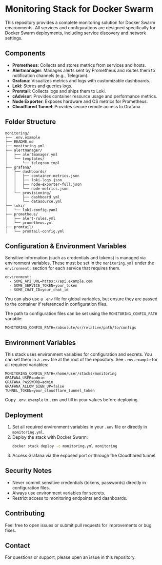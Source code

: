 # Monitoring Stack for Docker Swarm

This repository provides a complete monitoring solution for Docker Swarm environments. All services and configurations are designed specifically for Docker Swarm deployments, including service discovery and network settings.

## Components

- **Prometheus**: Collects and stores metrics from services and hosts.
- **Alertmanager**: Manages alerts sent by Prometheus and routes them to notification channels (e.g., Telegram).
- **Grafana**: Visualizes metrics and logs with customizable dashboards.
- **Loki**: Stores and queries logs.
- **Promtail**: Collects logs and ships them to Loki.
- **cAdvisor**: Provides container resource usage and performance metrics.
- **Node Exporter**: Exposes hardware and OS metrics for Prometheus.
- **Cloudflared Tunnel**: Provides secure remote access to Grafana.

## Folder Structure

```
monitoring/
├── .env.example
├── README.md
├── monitoring.yml
├── alertmanager/
│   ├── alertmanager.yml
│   └── templates/
│       └── telegram.tmpl
├── grafana/
│   ├── dashboards/
│   │   ├── container-metrics.json
│   │   ├── loki-logs.json
│   │   ├── node-exporter-full.json
│   │   └── node-metrics.json
│   └── provisioning/
│       ├── dashboard.yml
│       └── datasource.yml
├── loki/
│   └── loki-config.yaml
├── prometheus/
│   ├── alert-rules.yml
│   └── prometheus.yml
├── promtail/
│   └── promtail-config.yml
```

## Configuration & Environment Variables

Sensitive information (such as credentials and tokens) is managed via environment variables. These must be set in the `monitoring.yml` under the `environment:` section for each service that requires them.

```
environment:
  - SOME_API_URL=https://api.example.com
  - SOME_SERVICE_TOKEN=your_token
  - SOME_CHAT_ID=your_chat_id
```

You can also use a `.env` file for global variables, but ensure they are passed to the container if referenced in configuration files.

The path to configuration files can be set using the `MONITORING_CONFIG_PATH` variable:
```
MONITORING_CONFIG_PATH=/absolute/or/relative/path/to/configs
```

## Environment Variables

This stack uses environment variables for configuration and secrets. You can set them in a `.env` file at the root of the repository. See `.env.example` for all required variables:

```
MONITORING_CONFIG_PATH=/home/user/stacks/monitoring
GRAFANA_USER=admin
GRAFANA_PASSWORD=admin
GRAFANA_ALLOW_SIGN_UP=false
TUNNEL_TOKEN=your_cloudflare_tunnel_token
```

Copy `.env.example` to `.env` and fill in your values before deploying.

## Deployment

1. Set all required environment variables in your `.env` file or directly in `monitoring.yml`.
2. Deploy the stack with Docker Swarm:
   ```sh
   docker stack deploy -c monitoring.yml monitoring
   ```
3. Access Grafana via the exposed port or through the Cloudflared tunnel.

## Security Notes

- Never commit sensitive credentials (tokens, passwords) directly in configuration files.
- Always use environment variables for secrets.
- Restrict access to monitoring endpoints and dashboards.

## Contributing

Feel free to open issues or submit pull requests for improvements or bug fixes.

## Contact

For questions or support, please open an issue in this repository.
